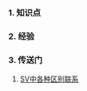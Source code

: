 ### 1. 知识点
### 2. 经验
### 3. 传送门
1. [SV中各种区别联系](https://blog.csdn.net/weixin_42493102/article/details/122952867)
